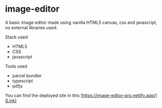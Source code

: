 # image-editor

A basic image editor made using vanilla HTML5 canvas, css and javascript, no external libraries used.

Stack used

- HTML5
- CSS
- javascript

Tools used

- parcel bundler
- typescript
- pdfjs

You can find the deployed site in this [https://image-editor-pro.netlify.app/](Link)
